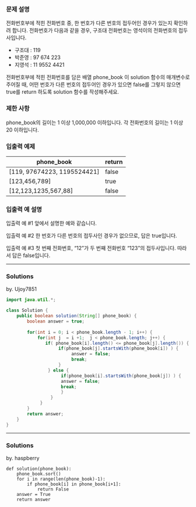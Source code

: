 ### 문제 설명
전화번호부에 적힌 전화번호 중, 한 번호가 다른 번호의 접두어인 경우가 있는지 확인하려 합니다.
전화번호가 다음과 같을 경우, 구조대 전화번호는 영석이의 전화번호의 접두사입니다.

- 구조대 : 119
- 박준영 : 97 674 223
- 지영석 : 11 9552 4421

전화번호부에 적힌 전화번호를 담은 배열 phone_book 이 solution 함수의 매개변수로 주어질 때, 어떤 번호가 다른 번호의 접두어인 경우가 있으면 false를 그렇지 않으면 true를 return 하도록 solution 함수를 작성해주세요.

### 제한 사항
phone_book의 길이는 1 이상 1,000,000 이하입니다.
각 전화번호의 길이는 1 이상 20 이하입니다.

### 입출력 예제
|phone_book|	return|
|--|--|
|[119, 97674223, 1195524421]	|false|
|[123,456,789]|	true|
|[12,123,1235,567,88]	|false|

### 입출력 예 설명
입출력 예 #1
앞에서 설명한 예와 같습니다.

입출력 예 #2
한 번호가 다른 번호의 접두사인 경우가 없으므로, 답은 true입니다.

입출력 예 #3
첫 번째 전화번호, “12”가 두 번째 전화번호 “123”의 접두사입니다. 따라서 답은 false입니다.

---
### Solutions

by. Ujoy7851

```java
import java.util.*;

class Solution {
    public boolean solution(String[] phone_book) {
        boolean answer = true;
        
        for(int i = 0; i < phone_book.length - 1; i++) {
            for(int j  = i +1;  j < phone_book.length; j++) {
               if( phone_book[i].length() <= phone_book[j].length()) {
                    if(phone_book[j].startsWith(phone_book[i]) ) {
                         answer = false;
                         break;
                    }
                } else {
                     if(phone_book[i].startsWith(phone_book[j]) ) {
                     answer = false;
                     break;
                     }
                 }
             }
        }
        return answer;
    }
}
```
---
### Solutions

by. haspberry

```python3
def solution(phone_book):
    phone_book.sort()
    for i in range(len(phone_book)-1):
        if phone_book[i] in phone_book[i+1]:            
            return False
    answer = True
    return answer
```

